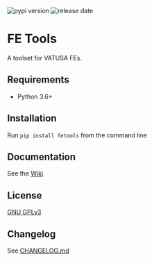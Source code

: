 ![pypi version](https://img.shields.io/pypi/v/fetools) ![release date](https://img.shields.io/github/release-date/cessnahat/fetools)

# FE Tools

A toolset for VATUSA FEs.

## Requirements
- Python 3.6+


## Installation
Run `pip install fetools` from the command line


## Documentation
See the [Wiki](https://github.com/cessnahat/fetools/wiki)


## License
[GNU GPLv3](https://www.gnu.org/licenses/gpl-3.0.en.html)


## Changelog
See [CHANGELOG.md](https://github.com/cessnahat/fetools/blob/main/CHANGELOG.md)
